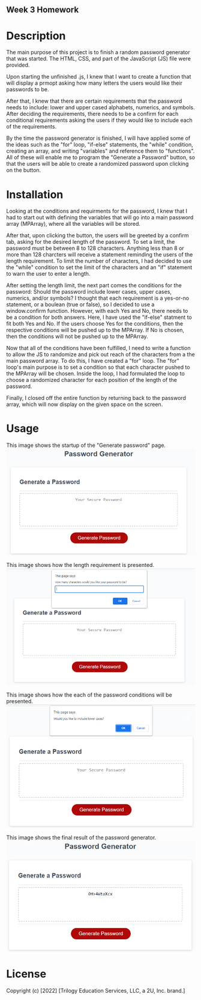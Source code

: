## Week 3 Homework

# Description
The main purpose of this project is to finish a random password generator that was started.  The HTML, CSS, and part of the JavaScript (JS) file were provided.

Upon starting the unfinished .js, I knew that I want to create a function that will display a prmopt asking how many letters the users would like their passwords to be.  

After that, I knew that there are certain requirements that the password needs to include: lower and upper cased alphabets, numerics, and symbols.  After deciding the requirements, there needs to be a confirm for each conditional requirements asking the users if they would like to include each of the requirements.

By the time the password generator is finished, I will have applied some of the ideas such as the "for" loop, "if-else" statements, the "while" condition,  creating an array, and writing "variables" and reference them to "functions".  All of these will enable me to program the "Generate a Password" button, so that the users will be able to create a randomized password upon clicking on the button. 

# Installation
Looking at the conditions and requirments for the password, I knew that I had to start out with defining the variables that will go into a main password array (MPArray), where all the variables will be stored.

After that, upon clicking the button, the users will be greeted by a confirm tab, asking for the desired length of the password.  To set a limit, the password must be between 8 to 128 characters.  Anything less than 8 or more than 128 charcters will receive a statement reminding the users of the length requirement.  To limit the number of characters, I had decided to use the "while" condition to set the limit of the characters and an "if" statement to warn the user to enter a length.

After setting the length limit, the next part comes the conditions for the password: Should the password include lower cases, upper cases, numerics, and/or symbols?  I thought that each requirement is a yes-or-no statement, or a boulean (true or false), so I decided to use a window.confirm function.  However, with each Yes and No, there needs to be a condition for both answers.  Here, I have used the "if-else" statment to fit both Yes and No.  If the users choose Yes for the conditions, then the respective conditions will be pushed up to the MPArray.  If No is chosen, then the conditions will not be pushed up to the MPArray.

Now that all of the conditions have been fulfilled, I need to write a function to allow the JS to randomize and pick out reach of the characters from a the main password array.  To do this, I have created a "for" loop.  The "for" loop's main purpose is to set a condition so that each character pushed to the MPArray will be chosen.  Inside the loop, I had formulated the loop to choose a randomized character for each position of the length of the password.

Finally, I closed off the entire function by returning back to the password array, which will now display on the given space on the screen.

# Usage

This image shows the startup of the "Generate password" page.
![The startup of the generate password page](./assets/images/Initial.png)

This image shows how the length requirement is presented.
![When the length requirement is presented](./assets/images/pass-length.png)

This image shows how the each of the password conditions will be presented.
![How each of the password conditions will be presented](./assets/images/pass-condition.png)

This image shows the final result of the password generator.
![The final result of after choosing the length and the conditions](./assets/images/Final.png)

# License
Copyright (c) [2022] [Trilogy Education Services, LLC, a 2U, Inc. brand.]